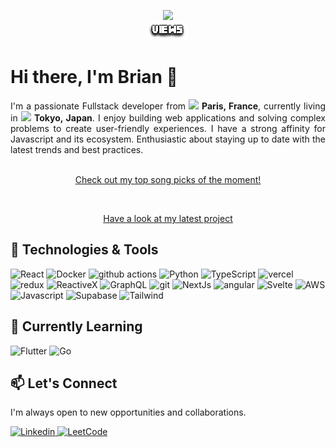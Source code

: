 <p align="center">
  <!---
      Original repl.it tends to be down
        <a href="https://count.getloli.com/"><img src="https://count.getloli.com/get/@:dcBrian"></a>
      -->
  <a href="https://count.getloli.com/">
    <img src="https://count.chiya.dev/get/@:dcbrian" />
  </a>

  <br />

  <img src="./images/VIEWS.png" />

  <br />
</p>

# Hi there, I'm Brian 👋 
<div align="justify">
I'm a passionate Fullstack developer from 
<img src="https://cdn-icons-png.flaticon.com/512/197/197560.png" width="13" />
<b>Paris, France</b>, currently living in 
<img src="https://cdn-icons-png.flaticon.com/512/197/197604.png" width="13" />
<b>Tokyo, Japan</b>. I enjoy building web applications and solving complex
problems to create user-friendly experiences. I have a strong affinity for
Javascript and its ecosystem. Enthusiastic about staying up to date with the
latest trends and best practices.
</div>
<br />

<p align="center">
  <a href="https://tuneify-eight.vercel.app/list?user=Brian" align="center">
    Check out my top song picks of the moment!
  </a>
</p>

<br />

<p align="center">
  <a href="https://rb.gy/ep5tg" align="center">
    Have a look at my latest project
  </a>
</p>

## 🔧 Technologies & Tools
<div>
  <img
    alt="React"
    src="https://img.shields.io/badge/-React-45b8d8?style=for-the-badge&logo=react&logoColor=white"
  />
  <img
    alt="Docker"
    src="https://img.shields.io/badge/-Docker-46a2f1?style=for-the-badge&logo=docker&logoColor=white"
  />
  <img
    alt="github actions"
    src="https://img.shields.io/badge/-Github_Actions-2088FF?style=for-the-badge&logo=github-actions&logoColor=white"
  />
  <img
    alt="Python"
    src="https://img.shields.io/badge/-Python-1a73e8?style=for-the-badge&logo=python&logoColor=white"
  />
  <img
    alt="TypeScript"
    src="https://img.shields.io/badge/-TypeScript-007ACC?style=for-the-badge&logo=typescript&logoColor=white"
  />
  <img
    alt="vercel"
    src="https://img.shields.io/badge/-Vercel-5849BE?style=for-the-badge&logo=vercel&logoColor=white"
  />
  <img
    alt="redux"
    src="https://img.shields.io/badge/-Redux-764ABC?style=for-the-badge&logo=redux&logoColor=white"
  />
  <img
    alt="ReactiveX"
    src="https://img.shields.io/badge/-RxJs-B7178C?style=for-the-badge&logo=reactivex&logoColor=white"
  />
  <img
    alt="GraphQL"
    src="https://img.shields.io/badge/-GraphQL-E10098?style=for-the-badge&logo=graphql&logoColor=white"
  />
  <img
    alt="git"
    src="https://img.shields.io/badge/-Git-CC6699?style=for-the-badge&logo=git&logoColor=white"
  />
  <img
    alt="NextJs"
    src="https://img.shields.io/badge/-NextJs-ea2845?style=for-the-badge&logo=nextdotjs&logoColor=white"
  />
  <img
    alt="angular"
    src="https://img.shields.io/badge/-Angular-DD0031?style=for-the-badge&logo=angular&logoColor=white"
  />
  <img
    alt="Svelte"
    src="https://img.shields.io/badge/-Svelte-FB542B?style=for-the-badge&logo=svelte&logoColor=white"
  />
  <img
    alt="AWS"
    src="https://img.shields.io/badge/-Amazon-FF9900?style=for-the-badge&logo=amazonaws&logoColor=white"
  />
  <img
    alt="Javascript"
    src="https://img.shields.io/badge/-Javascript-FFBF00?style=for-the-badge&logo=javascript&logoColor=white"
  />
  <img
    alt="Supabase"
    src="https://img.shields.io/badge/-Supabase-13aa52?style=for-the-badge&logo=supabase&logoColor=white"
  />
  <img
    alt="Tailwind"
    src="https://img.shields.io/badge/-Tailwind_CSS-43853d?style=for-the-badge&logo=tailwindcss&logoColor=white"
  />
</div>

## 🌱 Currently Learning
<div>
  <img
    alt="Flutter"
    src="https://img.shields.io/badge/-flutter-7f90eb?style=for-the-badge&logo=flutter&logoColor=white"
  />
  <img
    alt="Go"
    src="https://img.shields.io/badge/-go-8DD6F9?style=for-the-badge&logo=go&logoColor=white"
  />
</div>

## 📫 Let's Connect 
I'm always open to new opportunities and collaborations.
<div>
  <a href="https://www.linkedin.com/in/brian-da-cruz/">
    <img
      alt="Linkedin"
      src="https://img.shields.io/badge/LinkedIn-0077B5?style=for-the-badge&logo=linkedin&logoColor=white"
    />
  </a>
  <a href="https://leetcode.com/ivucady/">
    <img
      alt="LeetCode"
      src="https://img.shields.io/badge/-LeetCode-FFA116?style=for-the-badge&logo=LeetCode&logoColor=black"
    />
  </a>
</div>

